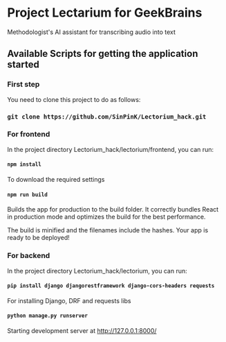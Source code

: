 # Project Lectarium for GeekBrains

Methodologist's AI assistant for transcribing audio into text

## Available Scripts for getting the application started

### First step
You need to clone this project to do as follows:

### `git clone https://github.com/SinPinK/Lectorium_hack.git`

### For frontend
In the project directory Lectorium_hack/lectorium/frontend, you can run:

#### `npm install`

To download the required settings

#### `npm run build`

Builds the app for production to the build folder.
It correctly bundles React in production mode and optimizes the build for the best performance.

The build is minified and the filenames include the hashes.
Your app is ready to be deployed!

### For backend
In the project directory Lectorium_hack/lectorium, you can run:

#### `pip install django djangorestframework django-cors-headers requests`
 
For installing Django, DRF and requests libs

#### `python manage.py runserver`

Starting development server at http://127.0.0.1:8000/
